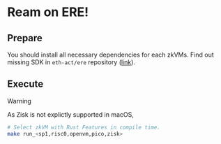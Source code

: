# Ream on ERE!

## Prepare

You should install all necessary dependencies for each zkVMs. Find out missing SDK in `eth-act/ere` repository ([link](https://github.com/eth-act/ere/tree/master/scripts/sdk_installers)).

## Execute

> [!Warning]
> As Zisk is not explictly supported in macOS, 

```bash
# Select zkVM with Rust Features in compile time.
make run_<sp1,risc0,openvm,pico,zisk>
```
